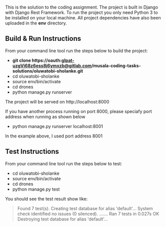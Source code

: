 This is the solution to the coding assignment. 
The project is built in Django with Django Rest Framework. To run the project you only need Python 3 to be installed on your local machine. 
All project dependencies have also been uploaded in the **env** directory.


## Build & Run Instructions

From your command line tool run the steps below to build the project:
- **git clone https://oauth:glpat-uzgVi68z6ess8j6ymxzb@gitlab.com/musala-coding-tasks-solutions/oluwatobi-sholanke.git**
- cd oluwatobi-sholanke
- source env/bin/activate 
- cd drones
- python manage.py runserver

The project will be served on http://localhost:8000

If you have another process running on port 8000, please speciafy port address when running as shown below
- python manage.py runserver localhost:8001

In the example above, I used port address 8001



## Test Instructions

From your command line tool run the steps below to test:
- cd oluwatobi-sholanke
- source env/bin/activate 
- cd drones
- python manage.py test

You should see the test result show like:

>Found 7 test(s).
>Creating test database for alias 'default'...
>System check identified no issues (0 silenced).
>.......
>Ran 7 tests in 0.027s
>OK
>Destroying test database for alias 'default'...
